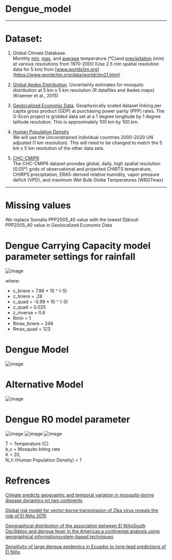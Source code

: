 # Dengue_model

--------------------------
# Dataset:

1. Global Climate Database.  
Monthly [min](https://biogeo.ucdavis.edu/data/worldclim/v2.1/base/wc2.1_2.5m_tmin.zip), [max](https://biogeo.ucdavis.edu/data/worldclim/v2.1/base/wc2.1_2.5m_tmax.zip), and [average](https://biogeo.ucdavis.edu/data/worldclim/v2.1/base/wc2.1_2.5m_tavg.zip) temperature (°C)and [precipitation](https://biogeo.ucdavis.edu/data/worldclim/v2.1/base/wc2.1_2.5m_prec.zip) (mm) at various resolutions from 1970-2000 (Use 2.5 min spatial resolution data for 5 km) from [www.worldclim.org](https://www.worldclim.org/data/worldclim21.html)

2. [Global Aedes Distribution](https://www.dropbox.com/sh/bpxcmzmmpiiav8u/AAAl3CBKnBYwXb0n1s1C4-K-a?dl=0). 
Uncertainty estimates for mosquito distribution at 5 km x 5 km resolution (R datafiles and Aedes maps)
(Kraemer et al., 2015)

3. [Geolocalized Economic Data](https://gecon.yale.edu/data-and-documentation-g-econ-project).
Geophysically scaled dataset linking per capita gross product (GDP) at purchasing power parity (PPP) rates. The G-Econ project is gridded data set at a 1 degree longitude by 1 degree latitude resolution. This is approximately 100 km by 100 km.  

4. [Human Population Density](https://hub.worldpop.org/project/categories?id=18)  
We will use the Unconstrained individual countries 2000-2020 UN adjusted (1 km resolution). This will need to be changed to match the 5 km x 5 km resolution of the other data sets.

5. [CHC-CMIP6](https://www.chc.ucsb.edu/data)  
The CHC-CMIP6 dataset provides global, daily, high spatial resolution (0.05°) grids of observational and projected CHIRTS temperature, CHIRPS precipitation, ERA5-derived relative humidity, vapor pressure deficit (VPD), and maximum Wet Bulb Globe Temperatures (WBGTmax) 
--------------------------
# Missing values
We replace Somalia PPP2005_40 value with the lowest Djibouti PPP2005_40 value in Geolocalized Economic Data

# Dengue Carrying Capacity model parameter settings for rainfall
![image](https://github.com/30-na/Dengue_model/assets/78888004/9f2c9b86-0770-44f8-bb74-291c90b6d5af)

where:
* c_briere = 7.86 * 10 ^ (-5)  
* z_briere = .28  
* c_quad = -5.99 * 10 ^ (-3)  
* z_quad = 0.025  
* z_inverse = 0.6  
* Rmin = 1
* Rmax_briere = 246
* Rmax_quad = 123  

# Dengue Model
![image](https://github.com/30-na/Dengue_model/assets/78888004/76afa7f0-3190-469c-8e0f-9516fad1fdf1)

# Alternative Model

![image](https://github.com/30-na/Dengue_model/assets/78888004/23bb7f83-7530-4c0e-81b2-2d02befaaba7)

# Dengue R0 model parameter
![image](https://github.com/30-na/Dengue_model/assets/78888004/c1d223e7-9138-4969-868a-e584b3623409)
![image](https://github.com/30-na/Dengue_model/assets/78888004/0fc7e724-df81-4ea8-9e43-ecefc056c71d)
![image](https://github.com/30-na/Dengue_model/assets/78888004/c0f22535-b6c1-40e3-819a-5744f9f83f86)


T = Temperature (C)  
b_v = Mosquito biting rate  
K = 20,  
N_h (Human Population Density) = 1   

# Refrences
[Climate predicts geographic and temporal variation in mosquito-borne disease dynamics on two continents](https://www.nature.com/articles/s41467-021-21496-7)

[Global risk model for vector-borne transmission of Zika virus reveals the role of El Niño 2015](https://www.pnas.org/doi/10.1073/pnas.1614303114)

[Geographical distribution of the association between El NiñoSouth   Oscillation   and   dengue   fever   in   the   Americas:a   continental   analysis   using   geographical   informationsystem-based techniques](https://geospatialhealth.net/index.php/gh/article/view/12/12)

[Sensitivity of large dengue epidemics in Ecuador to long-lead predictions of El Niño
](https://www.sciencedirect.com/science/article/pii/S2405880718300347)

